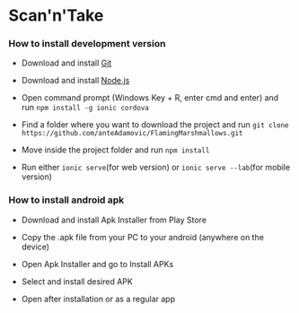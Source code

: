 # Scan'n'Take

### How to install development version

- Download and install [Git](https://git-scm.com/download/win)

- Download and install [Node.js](https://nodejs.org/dist/v6.9.5/node-v6.9.5-x64.msi)

- Open command prompt (Windows Key + R, enter cmd and enter) and run `npm install -g ionic cordova`

- Find a folder where you want to download the project and run `git clone https://github.com/anteAdamovic/FlamingMarshmallows.git`

- Move inside the project folder and run `npm install`

- Run either `ionic serve`(for web version) or `ionic serve --lab`(for mobile version)

### How to install android apk

- Download and install Apk Installer from Play Store

- Copy the .apk file from your PC to your android (anywhere on the device)

- Open Apk Installer and go to Install APKs

- Select and install desired APK

- Open after installation or as a regular app
